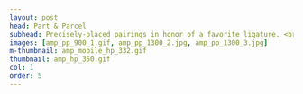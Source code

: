 ```yaml
---
layout: post
head: Part & Parcel
subhead: Precisely-placed pairings in honor of a favorite ligature. <br><br> 2013  -  giclée print  -  30" x 34"
images: [amp_pp_900_1.gif, amp_pp_1300_2.jpg, amp_pp_1300_3.jpg]
m-thumbnail: amp_mobile_hp_332.gif
thumbnail: amp_hp_350.gif
col: 1
order: 5
---
```

